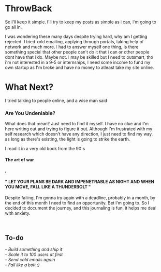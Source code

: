 <h1>ThrowBack</h1>
<p>So I'll keep it simple. I'll try to keep my posts as simple as i can, I'm going to go all in.<p/>
I was wondering these many days despite trying hard, why am I getting rejected. 
I tried xold emailing, applying through portals, taking help of network and much more. 
I had to answer myself one thing, is there something special that other people can't do it that i can or other people dont have that i do.
Maybe not. I may be skilled but I need to outsmart, tho i'm not interested in a 9-5 or internships, I need some income to fund my own startup as I'm broke and have no money to atleast take my site online.

<br>

<h1>What Next?</h1>
I tried talking to people online, and a wise man said <h3>Are You Undeniable?</h3>
What does that mean?
Just need to find it myself. I have no clue and I'm here writing out and trying to figure it out.
Although I'm frustrated with my self research which doesn't have any direction, I just need to find my way, as long as there's existing, the light is going to strike the earth.

I read it in a very old book from the 90's <h4>The art of war</h4>, <h4> " LET YOUR PLANS BE DARK AND IMPENETRABLE AS NIGHT AND WHEN YOU MOVE, FALL LIKE A THUNDERBOLT " </h4>

Despite failing, I'm gonna try again with a deadline, probably in a month, by the end of this month I need to find an opportunity.
Bet I'm going to. So I decided to document the journey, and this journaling is fun, it helps me deal with anxiety.

<br>
<h2>To-do</h2>
 - <i>Build something and ship it</i><br>
 - <i>Scale it to 100 users at first</i><br>
 - <i>Send cold emails again</i><br>
 - <i>Fall like a bolt :)</i><br>
